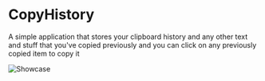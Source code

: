 # CopyHistory

A simple application that stores your clipboard history and any other text and stuff that you've copied previously and you can click on any previously copied item to
copy it


![Showcase](https://j.gifs.com/lRglqg.gif)

